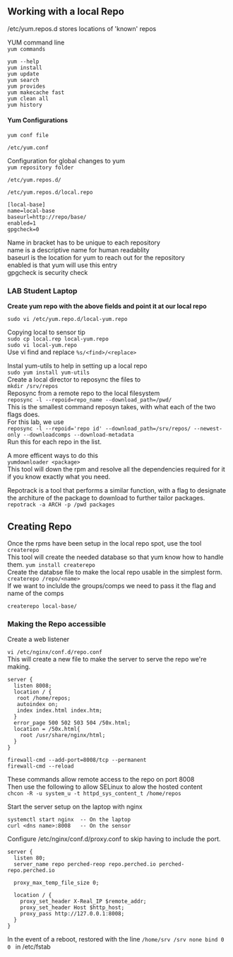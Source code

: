 ## Working with a local Repo  
/etc/yum.repos.d stores locations of 'known' repos  

YUM command line  
`yum commands`  
```
yum --help  
yum install  
yum update  
yum search  
yum provides  
yum makecache fast  
yum clean all
yum history
```

#### Yum Configurations
`yum conf file`
```
/etc/yum.conf
```
Configuration for global changes to yum  
`yum repository folder`  
```
/etc/yum.repos.d/
```
`/etc/yum.repos.d/local.repo`
```
[local-base]
name=local-base
baseurl=http://repo/base/
enabled=1
gpgcheck=0
```
Name in bracket has to be unique to each repository  
name is a descriptive name for human readablity  
baseurl is the location for yum to reach out for the repository  
enabled is that yum will use this entry  
gpgcheck is security check  

### **LAB Student Laptop**
**Create yum repo with the above fields and point it at our local repo**  
```
sudo vi /etc/yum.repo.d/local-yum.repo
```
 Copying local to sensor tip  
 `sudo cp local.rep local-yum.repo`  
 `sudo vi local-yum.repo`  
Use vi find and replace `%s/<find>/<replace>`  

Instal yum-utils to help in setting up a local repo  
`sudo yum install yum-utils`  
Create a local director to reposync the files to  
`mkdir /srv/repos`  
Reposync from a remote repo to the local filesystem  
`reposync -l --repoid=repo_name --download_path=/pwd/`  
This is the smallest command reposyn takes, with what each of the two flags does.  
For this lab, we use  
`reposync -l --repoid='repo id' --download_path=/srv/repos/ --newest-only --downloadcomps --download-metadata`  
Run this for each repo in the list.  

A more efficent ways to do this  
`yumdownloader <package>`  
This tool will down the rpm and resolve all the dependencies required for it if you know exactly what you need.  

Repotrack is a tool that performs a similar function, with a flag to designate the architure of the package to download to further tailor packages.  
`repotrack -a ARCH -p /pwd packages`  

## Creating Repo
Once the rpms have been setup in the local repo spot, use the tool `createrepo`  
This tool will create the needed database so that yum know how to handle them.
`yum install createrepo`  
Create the databse file to make the local repo usable in the simplest form.  
`createrepo /repo/<name>`  
If we want to inclulde the groups/comps we need to pass it the flag and name of the comps

`createrepo local-base/`  

### Making the Repo accessible

Create a web listener  

`vi /etc/nginx/conf.d/repo.conf`  
This will create a new file to make the server to serve the repo we're making.  

```
server {
  listen 8008;
  location / {
   root /home/repos;
   autoindex on;
   index index.html index.htm;
  }
  error_page 500 502 503 504 /50x.html;
  location = /50x.html{
    root /usr/share/nginx/html;
  }
}
```
```
firewall-cmd --add-port=8008/tcp --permanent
firewall-cmd --reload
```
These commands allow remote access to the repo on port 8008  
Then use the following to allow SELinux to alow the hosted content  
`chcon -R -u system_u -t httpd_sys_content_t /home/repos`  

Start the server setup on the laptop with nginx  
```
systemctl start nginx  -- On the laptop
curl <dns name>:8008   -- On the sensor
```

Configure /etc/nginx/conf.d/proxy.conf to skip having to include the port.  

```
server {
  listen 80;
  server_name repo perched-reop repo.perched.io perched-repo.perched.io

  proxy_max_temp_file_size 0;

  location / {
    proxy_set_header X-Real_IP $remote_addr;
    proxy_set_header Host $http_host;
    proxy_pass http://127.0.0.1:8008;
  }
}
```

In the event of a reboot, restored with the line `/home/srv /srv none bind 0 0 ` in /etc/fstab
